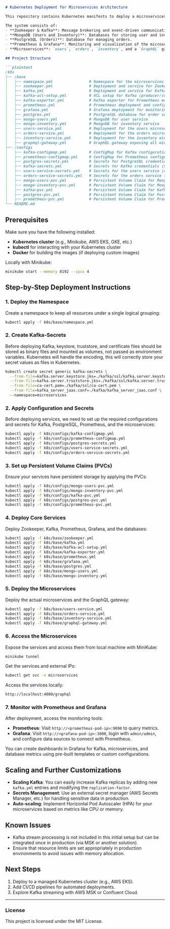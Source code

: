 ```markdown
# Kubernetes Deployment for Microservices Architecture

This repository contains Kubernetes manifests to deploy a microservices-based architecture using Kafka, MongoDB, PostgreSQL, Prometheus, Grafana, and microservices (`users`, `orders`, `inventory`, and `graphql-gateway`).

The system consists of:
- **Zookeeper & Kafka**: Message brokering and event-driven communication.
- **MongoDB (Users and Inventory)**: Databases for storing user and inventory-related data.
- **PostgreSQL (Orders)**: Database for managing orders.
- **Prometheus & Grafana**: Monitoring and visualization of the microservices.
- **Microservices**: `users`, `orders`, `inventory`, and a `GraphQL` gateway to expose APIs.

## Project Structure

```plaintext
/k8s
├── /base
│   ├── namespace.yml                # Namespace for the microservices
│   ├── zookeeper.yml                # Deployment and service for Zookeeper
│   ├── kafka.yml                    # Deployment and service for Kafka (single replica in k8s)
│   ├── kafka-acl-setup.yml          # ACL setup for Kafka (producer/consumer permissions)
│   ├── kafka-exporter.yml           # Kafka exporter for Prometheus monitoring
│   ├── prometheus.yml               # Prometheus deployment and configuration
│   ├── grafana.yml                  # Grafana deployment for monitoring visualization
│   ├── postgres.yml                 # PostgreSQL database for order service
│   ├── mongo-users.yml              # MongoDB for user service
│   ├── mongo-inventory.yml          # MongoDB for inventory service
│   ├── users-service.yml            # Deployment for the users microservice
│   ├── orders-service.yml           # Deployment for the orders microservice
│   ├── inventory-service.yml        # Deployment for the inventory microservice
│   ├── graphql-gateway.yml          # GraphQL gateway exposing all microservices
├── /configs
│   ├── kafka-configmap.yml          # ConfigMap for Kafka configurations
│   ├── prometheus-configmap.yml     # ConfigMap for Prometheus configurations
│   ├── postgres-secrets.yml         # Secrets for PostgreSQL credentials
│   ├── kafka-secrets.yml            # Secrets for Kafka credentials (SASL_SSL, keystore)
│   ├── users-service-secrets.yml    # Secrets for the users service (certificates, keys)
│   ├── orders-service-secrets.yml   # Secrets for the orders service (certificates, keys)
│   ├── mongo-users-pvc.yml          # Persistent Volume Claim for MongoDB (users)
│   ├── mongo-inventory-pvc.yml      # Persistent Volume Claim for MongoDB (inventory)
│   ├── kafka-pvc.yml                # Persistent Volume Claim for Kafka
│   ├── postgres-pvc.yml             # Persistent Volume Claim for PostgreSQL
│   ├── prometheus-pvc.yml           # Persistent Volume Claim for Prometheus data
└── README.md
```

## Prerequisites

Make sure you have the following installed:
- **Kubernetes cluster** (e.g., Minikube, AWS EKS, GKE, etc.)
- **kubectl** for interacting with your Kubernetes cluster
- **Docker** for building the images (if deploying custom images)

Locally with Minikube:

```bash
minikube start --memory 8192 --cpus 4
```

## Step-by-Step Deployment Instructions

### 1. Deploy the Namespace

Create a namespace to keep all resources under a single logical grouping:

```bash
kubectl apply -f k8s/base/namespace.yml
```

### 2. Create Kafka-Secrets

Before deploying Kafka, keystore, truststore, and certificate files should be stored as binary files and mounted as volumes, not passed as environment variables. Kubernetes will handle the encoding, this will correctly store your secret values as files in Kubernetes.

```bash
kubectl create secret generic kafka-secrets \
  --from-file=kafka.server.keystore.jks=./kafka/ssl/kafka.server.keystore.jks \
  --from-file=kafka.server.truststore.jks=./kafka/ssl/kafka.server.truststore.jks \
  --from-file=ca-cert.pem=./kafka/ssl/ca-cert.pem \
  --from-file=kafka_server_jaas.conf=./kafka/kafka_server_jaas.conf \    
  --namespace=microservices
```

### 2. Apply Configuration and Secrets

Before deploying services, we need to set up the required configurations and secrets for Kafka, PostgreSQL, Prometheus, and the microservices:

```bash
kubectl apply -f k8s/configs/kafka-configmap.yml
kubectl apply -f k8s/configs/prometheus-configmap.yml
kubectl apply -f k8s/configs/postgres-secrets.yml
kubectl apply -f k8s/configs/users-service-secrets.yml
kubectl apply -f k8s/configs/orders-service-secrets.yml
```

### 3. Set up Persistent Volume Claims (PVCs)

Ensure your services have persistent storage by applying the PVCs:

```bash
kubectl apply -f k8s/configs/mongo-users-pvc.yml
kubectl apply -f k8s/configs/mongo-inventory-pvc.yml
kubectl apply -f k8s/configs/kafka-pvc.yml
kubectl apply -f k8s/configs/postgres-pvc.yml
kubectl apply -f k8s/configs/prometheus-pvc.yml
```

### 4. Deploy Core Services

Deploy Zookeeper, Kafka, Prometheus, Grafana, and the databases:

```bash
kubectl apply -f k8s/base/zookeeper.yml
kubectl apply -f k8s/base/kafka.yml
kubectl apply -f k8s/base/kafka-acl-setup.yml
kubectl apply -f k8s/base/kafka-exporter.yml
kubectl apply -f k8s/base/prometheus.yml
kubectl apply -f k8s/base/grafana.yml
kubectl apply -f k8s/base/postgres.yml
kubectl apply -f k8s/base/mongo-users.yml
kubectl apply -f k8s/base/mongo-inventory.yml
```

### 5. Deploy the Microservices

Deploy the actual microservices and the GraphQL gateway:

```bash
kubectl apply -f k8s/base/users-service.yml
kubectl apply -f k8s/base/orders-service.yml
kubectl apply -f k8s/base/inventory-service.yml
kubectl apply -f k8s/base/graphql-gateway.yml
```

### 6. Access the Microservices

Expose the services and access them from local machine with MiniKube:

```bash
minikube tunnel
```

Get the services and external IPs:

```bash
kubectl get svc -n microservices
```

Access the services locally:

```bash
http://localhost:4000/graphql
```

### 7. Monitor with Prometheus and Grafana

After deployment, access the monitoring tools:
- **Prometheus**: Visit `http://<prometheus-pod-ip>:9090` to query metrics.
- **Grafana**: Visit `http://<grafana-pod-ip>:3000`, login with `admin/admin`, and configure data sources to connect with Prometheus.

You can create dashboards in Grafana for Kafka, microservices, and database metrics using pre-built templates or custom configurations.

## Scaling and Further Customizations

- **Scaling Kafka**: You can easily increase Kafka replicas by adding new `kafka.yml` entries and modifying the `replication-factor`.
- **Secrets Management**: Use an external secret manager (AWS Secrets Manager, etc.) for handling sensitive data in production.
- **Auto-scaling**: Implement Horizontal Pod Autoscaler (HPA) for your microservices based on metrics like CPU or memory.

## Known Issues

- Kafka stream processing is not included in this initial setup but can be integrated once in production (via MSK or another solution).
- Ensure that resource limits are set appropriately in production environments to avoid issues with memory allocation.

## Next Steps

1. Deploy to a managed Kubernetes cluster (e.g., AWS EKS).
2. Add CI/CD pipelines for automated deployments.
3. Explore Kafka streaming with AWS MSK or Confluent Cloud.

---

### License

This project is licensed under the MIT License.
```